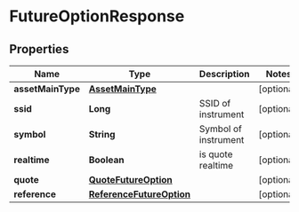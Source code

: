 # FutureOptionResponse

## Properties
Name | Type | Description | Notes
------------ | ------------- | ------------- | -------------
**assetMainType** | [**AssetMainType**](AssetMainType.md) |  |  [optional]
**ssid** | **Long** | SSID of instrument |  [optional]
**symbol** | **String** | Symbol of instrument |  [optional]
**realtime** | **Boolean** | is quote realtime |  [optional]
**quote** | [**QuoteFutureOption**](QuoteFutureOption.md) |  |  [optional]
**reference** | [**ReferenceFutureOption**](ReferenceFutureOption.md) |  |  [optional]
